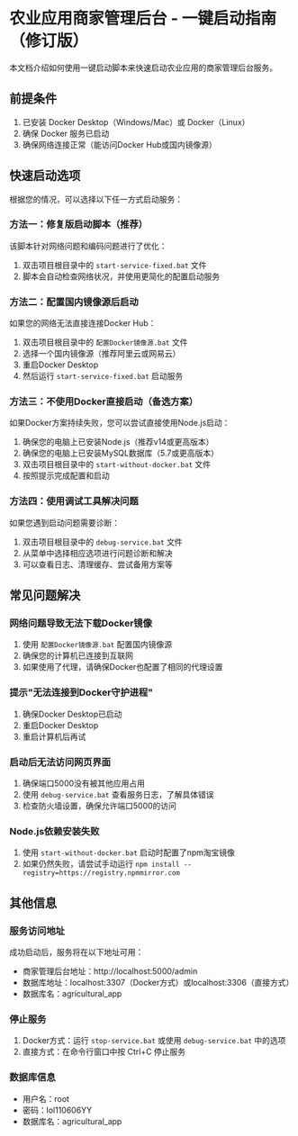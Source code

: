 # 农业应用商家管理后台 - 一键启动指南（修订版）

本文档介绍如何使用一键启动脚本来快速启动农业应用的商家管理后台服务。

## 前提条件

1. 已安装 Docker Desktop（Windows/Mac）或 Docker（Linux）
2. 确保 Docker 服务已启动
3. 确保网络连接正常（能访问Docker Hub或国内镜像源）

## 快速启动选项

根据您的情况，可以选择以下任一方式启动服务：

### 方法一：修复版启动脚本（推荐）

该脚本针对网络问题和编码问题进行了优化：

1. 双击项目根目录中的 `start-service-fixed.bat` 文件
2. 脚本会自动检查网络状况，并使用更简化的配置启动服务

### 方法二：配置国内镜像源后启动

如果您的网络无法直接连接Docker Hub：

1. 双击项目根目录中的 `配置Docker镜像源.bat` 文件
2. 选择一个国内镜像源（推荐阿里云或网易云）
3. 重启Docker Desktop
4. 然后运行 `start-service-fixed.bat` 启动服务

### 方法三：不使用Docker直接启动（备选方案）

如果Docker方案持续失败，您可以尝试直接使用Node.js启动：

1. 确保您的电脑上已安装Node.js（推荐v14或更高版本）
2. 确保您的电脑上已安装MySQL数据库（5.7或更高版本）
3. 双击项目根目录中的 `start-without-docker.bat` 文件
4. 按照提示完成配置和启动

### 方法四：使用调试工具解决问题

如果您遇到启动问题需要诊断：

1. 双击项目根目录中的 `debug-service.bat` 文件
2. 从菜单中选择相应选项进行问题诊断和解决
3. 可以查看日志、清理缓存、尝试备用方案等

## 常见问题解决

### 网络问题导致无法下载Docker镜像

1. 使用 `配置Docker镜像源.bat` 配置国内镜像源
2. 确保您的计算机已连接到互联网
3. 如果使用了代理，请确保Docker也配置了相同的代理设置

### 提示"无法连接到Docker守护进程"

1. 确保Docker Desktop已启动
2. 重启Docker Desktop
3. 重启计算机后再试

### 启动后无法访问网页界面

1. 确保端口5000没有被其他应用占用
2. 使用 `debug-service.bat` 查看服务日志，了解具体错误
3. 检查防火墙设置，确保允许端口5000的访问

### Node.js依赖安装失败

1. 使用 `start-without-docker.bat` 启动时配置了npm淘宝镜像
2. 如果仍然失败，请尝试手动运行 `npm install --registry=https://registry.npmmirror.com`

## 其他信息

### 服务访问地址

成功启动后，服务将在以下地址可用：

- 商家管理后台地址：http://localhost:5000/admin
- 数据库地址：localhost:3307（Docker方式）或localhost:3306（直接方式）
- 数据库名：agricultural_app

### 停止服务

1. Docker方式：运行 `stop-service.bat` 或使用 `debug-service.bat` 中的选项
2. 直接方式：在命令行窗口中按 Ctrl+C 停止服务

### 数据库信息

- 用户名：root
- 密码：lol110606YY
- 数据库名：agricultural_app 